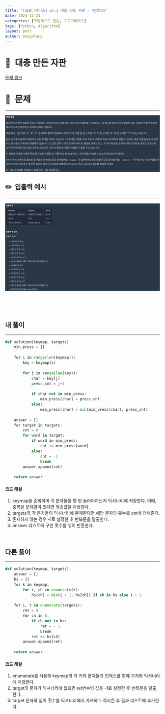 ```yaml
---
title: "[프로그래머스] Lv.1 대충 만든 자판 - Python"
date: 2024-12-21  
categories: [코딩테스트 연습, 프로그래머스]
tags: [Python, Algorithm]
layout: post
author: mongblang
---
```


# 📌&nbsp; **대충 만든 자판**
[문제 링크](https://school.programmers.co.kr/learn/courses/30/lessons/160586)  

# 📝&nbsp; **문제**
---
![문제](/assets/img/codingtest-post-img/PG160586-1.png)


## ✏️&nbsp; **입출력 예시**
---
![예시](/assets/img/codingtest-post-img/PG160586-2.png) 

&nbsp;  

&nbsp;   



## **내 풀이**  
--- 

```python
def solution(keymap, targets):
    min_press = {}

    for i in range(len(keymap)):
        key = keymap[i] 

        for j in range(len(key)): 
            char = key[j] 
            press_cnt = j+1  

            if char not in min_press: 
                min_press[char] = press_cnt 
            else: 
                min_press[char] = min(min_press[char], press_cnt) 

    answer = []
    for target in targets:
        cnt = 0
        for word in target:
            if word in min_press:
                cnt += min_press[word]
            else:
                cnt = -1
                break
        answer.append(cnt)
        
    return answer
```

#### **코드 해설**  
1. keymap을 순회하며 각 문자들을 몇 번 눌러야하는지 딕셔너리에 저장한다. 이때, 중복된 문자열이 있다면 최솟값을 저장한다. 
2. targets의 각 문자들이 딕셔너리에 존재한다면 해당 문자의 횟수를 cnt에 더해준다.
3. 존재하지 않는 경우 -1로 설정한 후 반복문을 탈출한다. 
4. answer 리스트에 구한 횟수를 넣어 반환한다. 

&nbsp;  


## **다른 풀이**
---

```python  
def solution(keymap, targets):
    answer = []
    hs = {}
    for k in keymap:
        for i, ch in enumerate(k):
            hs[ch] = min(i + 1, hs[ch]) if ch in hs else i + 1

    for i, t in enumerate(targets):
        ret = 0
        for ch in t:
            if ch not in hs:
                ret = - 1
                break
            ret += hs[ch]
        answer.append(ret)

    return answer
```

#### **코드 해설**  
1. enumerate를 사용해 keymap의 각 키의 문자들과 인덱스를 함께 가져와 딕셔너리에 저장한다. 
2. target의 문자가 딕셔너리에 없으면 ret변수의 값을 -1로 설정한 후 반복문을 탈출한다.
3. target 문자의 입력 횟수를 딕셔너리에서 가져와 누적시킨 후 결과 리스트에 추가한다.


&nbsp;   
&nbsp;  

